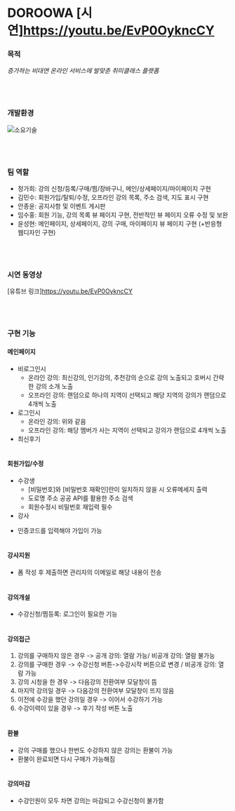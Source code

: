 # DOROOWA [시연]https://youtu.be/EvP0OykncCY

### 목적
*증가하는 비대면 온라인 서비스에 발맞춘 취미클래스 플랫폼*
<br><br><br><br>
### 개발환경
![소요기술](https://user-images.githubusercontent.com/75714625/115999441-b0328100-a626-11eb-94d1-ab2ba7126058.PNG)
<br><br><br><br>
### 팀 역할
- 정가희: 강의 신청/등록/구매/찜/장바구니, 메인/상세페이지/마이페이지 구현
- 김민수: 회원가입/탈퇴/수정, 오프라인 강의 목록, 주소 검색, 지도 표시 구현
- 안종윤: 공지사항 및 이벤트 게시판
- 임수홍: 회원 기능, 강의 목록 뷰 페이지 구현, 전반적인 뷰 페이지 오류 수정 및 보완
- 윤성현: 메인페이지, 상세페이지, 강의 구매, 마이페이지 뷰 페이지 구현 (+반응형 웹디자인 구현)
<br><br><br><br>
### 시연 동영상
[유튜브 링크]https://youtu.be/EvP0OykncCY
<br><br><br><br>
### 구현 기능
#### 메인페이지
* 비로그인시
  - 온라인 강의: 최신강의, 인기강의, 추천강의 순으로 강의 노출되고 호버시 간략한 강의 소개 노출
  - 오프라인 강의: 랜덤으로 하나의 지역이 선택되고 해당 지역의 강의가 랜덤으로 4개씩 노출
* 로그인시
  - 온라인 강의: 위와 같음
  - 오프라인 강의: 해당 멤버가 사는 지역이 선택되고 강의가 랜덤으로 4개씩 노출
* 최신후기
<br><br>
#### 회원가입/수정
* 수강생
  - [비밀번호]와 [비밀번호 재확인]란이 일치하지 않을 시 오류메세지 출력
  - 도로명 주소 공공 API를 활용한 주소 검색
  - 회원수정시 비밀번호 재입력 필수
*  강사
  - 인증코드를 입력해야 가입이 가능
<br><br>
#### 강사지원
*  폼 작성 후 제출하면 관리자의 이메일로 해당 내용이 전송
<br><br>
#### 강의개설
*  수강신청/찜등록: 로그인이 필요한 기능
<br><br>
#### 강의접근
1. 강의를 구매하지 않은 경우  -> 공개 강의: 열람 가능/ 비공개 강의: 열람 불가능
2. 강의를 구매한 경우  -> 수강신청 버튼->수강시작 버튼으로 변경 / 비공개 강의: 열람 가능
3. 강의 시청을 한 경우  -> 다음강의 전환여부 모달창이 뜸
4. 마지막 강의일 경우 -> 다음강의 전환여부 모달창이 뜨지 않음
5. 이전에 수강을 했던 강의일 경우 -> 이어서 수강하기 가능
6. 수강이력이 있을 경우 -> 후기 작성 버튼 노출
<br><br>
#### 환불
*  강의 구매를 했으나 한번도 수강하지 않은 강의는 환불이 가능
*  환불이 완료되면 다시 구매가 가능해짐
<br><br>
#### 강의마감
*  수강인원이 모두 차면 강의는 마감되고 수강신청이 불가함
<br><br>

